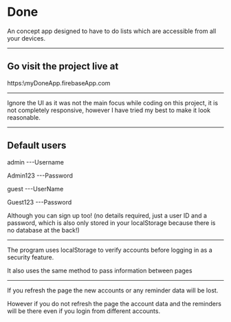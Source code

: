 # Done

An concept app designed to have to do lists which are accessible from all your devices.

***

## Go visit the project live at

https:\\myDoneApp.firebaseApp.com


************
Ignore the UI as it was not the main focus while coding on this project, it is not completely responsive, however I have tried my best to make it look reasonable.
************

## Default users

admin ---Username

Admin123 ---Password


guest ---UserName

Guest123 ---Password


Although you can sign up too! (no details required, just a user ID and a password, which is also only stored in your localStorage because there is no database at the back!)

***********************************************

The program uses localStorage to verify accounts before logging in as a security feature.

It also uses the same method to pass information between pages

*********

If you refresh the page the new accounts or any reminder data will be lost.

However if you do not refresh the page the account data and the reminders will be there even if you login from different accounts.